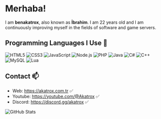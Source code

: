 # Merhaba!
I am **benakatrox**, also known as **İbrahim**. I am 22 years old and I am continuously improving myself in the fields of software and game servers.
## Programming Languages ​​I Use 🚀
![HTML5](https://img.icons8.com/color/48/000000/html-5.png) 
![CSS3](https://img.icons8.com/color/48/000000/css3.png)
![JavaScript](https://img.icons8.com/color/48/000000/javascript.png) 
![Node.js](https://img.icons8.com/color/48/000000/nodejs.png) 
![PHP](https://img.icons8.com/color/48/000000/php.png)
![Java](https://img.icons8.com/color/48/000000/java-coffee-cup-logo.png)
![C#](https://img.icons8.com/color/48/000000/c-sharp-logo.png)
![C++](https://img.icons8.com/color/48/000000/c-plus-plus-logo.png)
![MySQL](https://img.icons8.com/color/48/000000/mysql-logo.png)
![Lua](https://img.icons8.com/?size=48&id=KppI8aNv6oQe&format=png)
⠀
## Contact 📫
- Web: https://akatrox.com.tr ✅
- Youtube: https://youtube.com/@Akatrox ✅
- Discord: https://discord.gg/akatrox ✅

![GitHub Stats](https://github-readme-stats.vercel.app/api?username=benakatrox)
